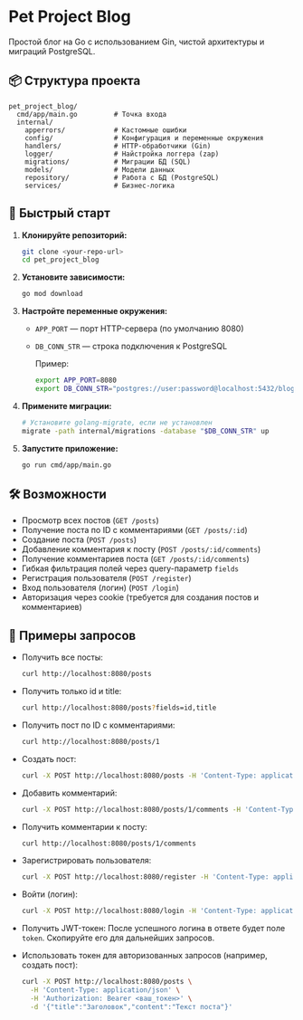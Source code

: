 # Pet Project Blog

Простой блог на Go с использованием Gin, чистой архитектуры и миграций PostgreSQL.

## 📦 Структура проекта

```
pet_project_blog/
  cmd/app/main.go         # Точка входа
  internal/
    apperrors/            # Кастомные ошибки
    config/               # Конфигурация и переменные окружения
    handlers/             # HTTP-обработчики (Gin)
    logger/               # Найстройка логгера (zap)
    migrations/           # Миграции БД (SQL)
    models/               # Модели данных
    repository/           # Работа с БД (PostgreSQL)
    services/             # Бизнес-логика

```

## 🚀 Быстрый старт

1. **Клонируйте репозиторий:**
   ```sh
   git clone <your-repo-url>
   cd pet_project_blog
   ```
2. **Установите зависимости:**
   ```sh
   go mod download
   ```
3. **Настройте переменные окружения:**
   - `APP_PORT` — порт HTTP-сервера (по умолчанию 8080)
   - `DB_CONN_STR` — строка подключения к PostgreSQL
     
     Пример:
     ```sh
     export APP_PORT=8080
     export DB_CONN_STR="postgres://user:password@localhost:5432/blog?sslmode=disable"
     ```
4. **Примените миграции:**
   ```sh
   # Установите golang-migrate, если не установлен
   migrate -path internal/migrations -database "$DB_CONN_STR" up
   ```
5. **Запустите приложение:**
   ```sh
   go run cmd/app/main.go
   ```

## 🛠️ Возможности
- Просмотр всех постов (`GET /posts`)
- Получение поста по ID с комментариями (`GET /posts/:id`)
- Создание поста (`POST /posts`)
- Добавление комментария к посту (`POST /posts/:id/comments`)
- Получение комментариев поста (`GET /posts/:id/comments`)
- Гибкая фильтрация полей через query-параметр `fields`
- Регистрация пользователя (`POST /register`)
- Вход пользователя (логин) (`POST /login`)
- Авторизация через cookie (требуется для создания постов и комментариев)

## 🧪 Примеры запросов

- Получить все посты:
  ```sh
  curl http://localhost:8080/posts
  ```
- Получить только id и title:
  ```sh
  curl http://localhost:8080/posts?fields=id,title
  ```
- Получить пост по ID с комментариями:
  ```sh
  curl http://localhost:8080/posts/1
  ```
- Создать пост:
  ```sh
  curl -X POST http://localhost:8080/posts -H 'Content-Type: application/json' -d '{"title":"Заголовок","content":"Текст поста"}'
  ```
- Добавить комментарий:
  ```sh
  curl -X POST http://localhost:8080/posts/1/comments -H 'Content-Type: application/json' -d '{"content":"Комментарий"}'
  ```
- Получить комментарии к посту:
  ```sh
  curl http://localhost:8080/posts/1/comments
  ```
- Зарегистрировать пользователя:
  ```sh
  curl -X POST http://localhost:8080/register -H 'Content-Type: application/json' -d '{"email":"user@example.com","password":"password123"}'
  ```
- Войти (логин):
  ```sh
  curl -X POST http://localhost:8080/login -H 'Content-Type: application/json' -d '{"email":"user@example.com","password":"password123"}'
  ```

- Получить JWT-токен:
  После успешного логина в ответе будет поле `token`. Скопируйте его для дальнейших запросов.

- Использовать токен для авторизованных запросов (например, создать пост):
  ```sh
  curl -X POST http://localhost:8080/posts \
    -H 'Content-Type: application/json' \
    -H 'Authorization: Bearer <ваш_токен>' \
    -d '{"title":"Заголовок","content":"Текст поста"}'
  ```
